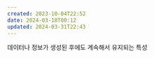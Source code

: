 ```yaml
---
created: 2023-10-04T22:52
date: 2024-03-18T00:12
updated: 2024-03-31T22:43
---
```

데이터나 정보가 생성된 후에도 계속해서 유지되는 특성